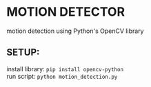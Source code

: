 # MOTION DETECTOR
motion detection using Python's OpenCV library

## SETUP:
install library: `pip install opencv-python`<br/>
run script: `python motion_detection.py`
